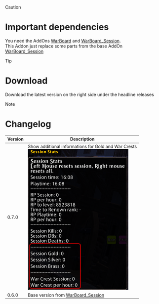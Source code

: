 > [!CAUTION]
> # Important dependencies
> You need the AddOns [WarBoard](https://tools.idrinth.de/addons/warboard/) and [WarBoard_Session](https://tools.idrinth.de/addons/warboard_session/).<br/>
> This Addon just replace some parts from the base AddOn [WarBoard_Session](https://tools.idrinth.de/addons/warboard_session/)

> [!TIP]
> # Download
> Download the latest version on the right side under the headline releases

> [!NOTE]
> # Changelog
> 
> | Version  | Description |
> | ------------- | ------------- |
> | 0.7.0  | Show additional informations for Gold and War Crests <br/>![Version 0.7.0](https://github.com/Makume/ReturnOfReckoning-AddOns/blob/main/WarBoard_Session/(Images)/Version%200.7.0.png)|
> | 0.6.0  | Base version from [WarBoard_Session](https://tools.idrinth.de/addons/warboard_session/) |
